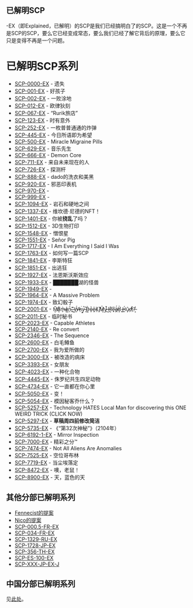 ## 已解明SCP

-EX（即Explained，已解明）的SCP是我们已经搞明白了的SCP。这是一个不再是SCP的SCP，要么它已经变成常态，要么我们已经了解它背后的原理，要么它只是变得不再是一个问题。

# 已解明SCP系列

- [SCP-0000-EX](https://scp-wiki-cn.wikidot.com/scp-0000-ex) - 遗失
- [SCP-001-EX](https://scp-wiki-cn.wikidot.com/scp-001-ex) - 好孩子
- [SCP-002-EX](https://scp-wiki-cn.wikidot.com/scp-002-ex) - 一败涂地
- [SCP-012-EX](https://scp-wiki-cn.wikidot.com/scp-012-ex) - 欧律狄刻
- [SCP-067-EX](https://scp-wiki-cn.wikidot.com/scp-067-ex) - “Rurik旅店”
- [SCP-123-EX](https://scp-wiki-cn.wikidot.com/scp-123-ex) - 时有意外
- [SCP-252-EX](https://scp-wiki-cn.wikidot.com/scp-252-ex) - 一枚普普通通的炸弹
- [SCP-445-EX](https://scp-wiki-cn.wikidot.com/scp-445-ex) - 今日所语即为希望
- [SCP-500-EX](https://scp-wiki-cn.wikidot.com/scp-500-ex) - Miracle Migraine Pills
- [SCP-629-EX](https://scp-wiki-cn.wikidot.com/scp-629-ex) - 音乐先生
- [SCP-666-EX](https://scp-wiki-cn.wikidot.com/scp-666-ex) - Demon Core
- [SCP-711-EX](https://scp-wiki-cn.wikidot.com/scp-711-ex) - 来自未来现在的人
- [SCP-726-EX](https://scp-wiki-cn.wikidot.com/scp-726-ex) - 探测杆
- [SCP-888-EX](https://scp-wiki-cn.wikidot.com/scp-888-ex) - dado的洗衣和美黑
- [SCP-920-EX](https://scp-wiki-cn.wikidot.com/scp-920-ex) - 邪恶印表机
- [SCP-970-EX](https://scp-wiki-cn.wikidot.com/scp-970-ex) -
- [SCP-999-EX](https://scp-wiki-cn.wikidot.com/scp-999-ex) -
- [SCP-1094-EX](https://scp-wiki-cn.wikidot.com/scp-1094-ex) - 岩石和硬地之间
- [SCP-1337-EX](https://scp-wiki-cn.wikidot.com/scp-1337-ex) - 维坎德·尼德的NFT！
- [SCP-1401-EX](https://scp-wiki-cn.wikidot.com/scp-1401-ex) - 你被**挠乱**了吗？
- [SCP-1512-EX](https://scp-wiki-cn.wikidot.com/scp-1512-ex) - 3D生物打印
- [SCP-1548-EX](https://scp-wiki-cn.wikidot.com/scp-1548-ex) - 憎恨星
- [SCP-1551-EX](https://scp-wiki-cn.wikidot.com/scp-1551-ex) - Señor Pig
- [SCP-1717-EX](https://scp-wiki-cn.wikidot.com/scp-1717-ex) - I Am Everything I Said I Was
- [SCP-1763-EX](https://scp-wiki-cn.wikidot.com/scp-1763-ex) - 如何写一篇SCP
- [SCP-1841-EX](https://scp-wiki-cn.wikidot.com/scp-1841-ex) - 李斯特狂
- [SCP-1851-EX](https://scp-wiki-cn.wikidot.com/scp-1851-ex) - 出逃狂
- [SCP-1927-EX](https://scp-wiki-cn.wikidot.com/scp-1927-ex) - 法恩斯沃斯效应
- [SCP-1933-EX](https://scp-wiki-cn.wikidot.com/scp-1933-ex) - ███████湖的怪兽
- [SCP-1949-EX](https://scp-wiki-cn.wikidot.com/scp-1949-ex) -
- [SCP-1964-EX](https://scp-wiki-cn.wikidot.com/scp-1964-ex) - A Massive Problem
- [SCP-1974-EX](https://scp-wiki-cn.wikidot.com/scp-1974-ex) - 致幻骰子
- [SCP-2001-EX](https://scp-wiki-cn.wikidot.com/scp-2001-ex) - M̸̮͂a̸͎͋m̶̙̀a̷͖͗n̷̈́ͅ,̴̭͊ ̴͖̃Ẃ̶͈h̷̤͘y̷͍̚ ̴̞͒D̵͖̀o̴̞̔ḙ̶͐ṣ̸̏ ̸̡̌M̷͔͗ỵ̷̚ ̶̀͜H̷͙͒e̶̟͆ä̸̪́d̷̝͗ ̵̻̀H̴̭́û̴̡r̸̛̹t̷̤̆?̶̧̾
- [SCP-2011-EX](https://scp-wiki-cn.wikidot.com/scp-2011-ex) - 临时秘书
- [SCP-2023-EX](https://scp-wiki-cn.wikidot.com/scp-2023-ex) - Capable Athletes
- [SCP-2140-EX](https://scp-wiki-cn.wikidot.com/scp-2140-ex) - Re   convert  
- [SCP-2346-EX](https://scp-wiki-cn.wikidot.com/scp-2346-ex) - The Sequence
- [SCP-2600-EX](https://scp-wiki-cn.wikidot.com/scp-2600-ex) - 白毛鳟鱼
- [SCP-2700-EX](https://scp-wiki-cn.wikidot.com/scp-2700-ex) - 我为爱所做的
- [SCP-3000-EX](https://scp-wiki-cn.wikidot.com/scp-3000-ex) - 被改造的病床
- [SCP-3393-EX](https://scp-wiki-cn.wikidot.com/scp-3393-ex) - 女朋友
- [SCP-4023-EX](https://scp-wiki-cn.wikidot.com/scp-4023-ex) - 一种化合物
- [SCP-4445-EX](https://scp-wiki-cn.wikidot.com/scp-4445-ex) - 侏罗纪共生四足动物
- [SCP-4734-EX](https://scp-wiki-cn.wikidot.com/scp-4734-ex) - 它一直都在你心里
- [SCP-5050-EX](https://scp-wiki-cn.wikidot.com/scp-5050-ex) - 变！
- [SCP-5054-EX](https://scp-wiki-cn.wikidot.com/scp-5054-ex) - 模因秘客乔什么？
- [SCP-5257-EX](https://scp-wiki-cn.wikidot.com/scp-5257-ex) - Technology HATES Local Man for discovering this ONE WEIRD TRICK (CLICK NOW)
- [SCP-5297-EX](https://scp-wiki-cn.wikidot.com/scp-5297-ex) - **草稿周四前修改简洁**
- [SCP-5735-EX](https://scp-wiki-cn.wikidot.com/scp-5735-ex) - 《“第32次神秘”》（2104年）
- [SCP-6192-1-EX](https://scp-wiki-cn.wikidot.com/scp-6192-ex) - Mirror Inspection
- [SCP-7000-EX](https://scp-wiki-cn.wikidot.com/scp-7000-ex) - 精彩之分™
- [SCP-7474-EX](https://scp-wiki-cn.wikidot.com/scp-7474-ex) - Not All Aliens Are Anomalies
- [SCP-7525-EX](https://scp-wiki-cn.wikidot.com/scp-7525-ex) - 空位哥布林
- [SCP-7719-EX](https://scp-wiki-cn.wikidot.com/scp-7719-ex) - 当尘埃落定
- [SCP-8472-EX](https://scp-wiki-cn.wikidot.com/scp-8472-ex) - 噢，老鼠！
- [SCP-8900-EX](https://scp-wiki-cn.wikidot.com/scp-8900-ex) - 天，蓝色的天

## 其他分部已解明系列

- [Fennecist的提案](https://scp-wiki-cn.wikidot.com/fennecist-s-proposal)
- [Nico的提案](https://scp-wiki-cn.wikidot.com/propuesta-de-nico)
- [SCP-000,5-FR-EX](https://scp-wiki-cn.wikidot.com/scp-000-5-fr-ex)
- [SCP-034-FR-EX](https://scp-wiki-cn.wikidot.com/scp-034-fr-ex)
- [SCP-1329-RU-EX](https://scp-wiki-cn.wikidot.com/scp-1329-ru-ex)
- [SCP-1728-JP-EX](https://scp-wiki-cn.wikidot.com/scp-1728-jp-ex)
- [SCP-356-TH-EX](https://scp-wiki-cn.wikidot.com/scp-356-th-ex)
- [SCP-ES-100-EX](https://scp-wiki-cn.wikidot.com/scp-es-100-ex)
- [SCP-XXX-JP-EX-J](https://scp-wiki-cn.wikidot.com/scp-xxx-jp-ex-j)

## 中国分部已解明系列

见[此处](http://scp-wiki-cn.wikidot.com/scp-ex-cn)。